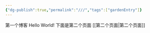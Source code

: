 ```yaml
---
{"dg-publish":true,"permalink":"///","tags":["gardenEntry"]}
---
```




第一个博客
Hello World!
下面是第二个页面
[[第二个页面\|第二个页面]]
